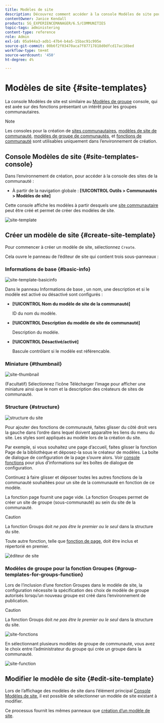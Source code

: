 ```yaml
---
title: Modèles de site
description: Découvrez comment accéder à la console Modèles de site pour créer un site de communauté.
contentOwner: Janice Kendall
products: SG_EXPERIENCEMANAGER/6.5/COMMUNITIES
topic-tags: administering
content-type: reference
role: Admin
exl-id: 05a944a3-adb1-47b4-b4a5-15bac91c995e
source-git-commit: 00b6f2f03470aca7f87717818d0dfcd17ac16bed
workflow-type: tm+mt
source-wordcount: '450'
ht-degree: 4%

---
```


# Modèles de site {#site-templates}

La console Modèles de site est similaire au [Modèles de groupe](tools-groups.md) console, qui est axée sur des fonctions présentant un intérêt pour les groupes communautaires.

>[!NOTE]
>
>Les consoles pour la création de [sites communautaires](sites-console.md), [modèles de site de communauté](sites.md), [modèles de groupe de communautés](tools-groups.md), et [fonctions de communauté](functions.md) sont utilisables uniquement dans l’environnement de création.

## Console Modèles de site {#site-templates-console}

Dans l’environnement de création, pour accéder à la console des sites de la communauté :

* À partir de la navigation globale : **[!UICONTROL Outils > Communautés > Modèles de site]**

Cette console affiche les modèles à partir desquels une [site communautaire](sites-console.md) peut être créé et permet de créer des modèles de site.

![site-template](assets/site-template.png)

## Créer un modèle de site {#create-site-template}

Pour commencer à créer un modèle de site, sélectionnez `Create`.

Cela ouvre le panneau de l’éditeur de site qui contient trois sous-panneaux :

### Informations de base {#basic-info}

![site-template-basicinfo](assets/site-template-basicinfo.png)

Dans le panneau Informations de base , un nom, une description et si le modèle est activé ou désactivé sont configurés :

* **[!UICONTROL Nom du modèle de site de la communauté]**

  ID du nom du modèle.

* **[!UICONTROL Description du modèle de site de communauté]**

  Description du modèle.

* **[!UICONTROL Désactivé/activé]**

  Bascule contrôlant si le modèle est référencable.

### Miniature {#thumbnail}

![site-thumbnail](assets/site-thumbnail.png)

(Facultatif) Sélectionnez l’icône Télécharger l’image pour afficher une miniature ainsi que le nom et la description des créateurs de sites de communauté.

### Structure {#structure}

![structure du site](assets/site-structure.png)

Pour ajouter des fonctions de communauté, faites glisser du côté droit vers la gauche dans l’ordre dans lequel doivent apparaître les liens du menu du site. Les styles sont appliqués au modèle lors de la création du site.

Par exemple, si vous souhaitez une page d’accueil, faites glisser la fonction Page de la bibliothèque et déposez-la sous le créateur de modèles. La boîte de dialogue de configuration de la page s’ouvre alors. Voir [console fonctions](functions.md) pour plus d’informations sur les boîtes de dialogue de configuration.

Continuez à faire glisser et déposer toutes les autres fonctions de la communauté souhaitées pour un site de la communauté en fonction de ce modèle.

La fonction page fournit une page vide. La fonction Groupes permet de créer un site de groupe (sous-communauté) au sein du site de la communauté.

>[!CAUTION]
>
>La fonction Groups doit *ne pas être le premier ou le seul* dans la structure du site.
>
>Toute autre fonction, telle que [fonction de page](functions.md#page-function), doit être inclus et répertorié en premier.

![éditeur de site](assets/site-editor.png)

### Modèles de groupe pour la fonction Groupes {#group-templates-for-groups-function}

Lors de l’inclusion d’une fonction Groupes dans le modèle de site, la configuration nécessite la spécification des choix de modèle de groupe autorisés lorsqu’un nouveau groupe est créé dans l’environnement de publication.

>[!CAUTION]
>
>La fonction Groups doit *ne pas être le premier ou le seul* dans la structure du site.

![site-fonctions](assets/site-functions.png)

En sélectionnant plusieurs modèles de groupe de communauté, vous avez le choix entre l’administrateur du groupe qui crée un groupe dans la communauté.

![site-function](assets/site-functions1.png)

## Modifier le modèle de site {#edit-site-template}

Lors de l’affichage des modèles de site dans l’élément principal [Console Modèles de site](#site-templates-console), il est possible de sélectionner un modèle de site existant à modifier.

Ce processus fournit les mêmes panneaux que [création d’un modèle de site](#create-site-template).
